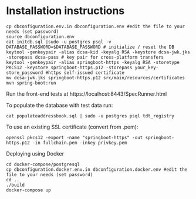 Installation instructions
=========================


```
cp dbconfiguration.env.in dbconfiguration.env #edit the file to your needs (set password)
source dbconfiguration.env
cat initdb.sql |sudo -u postgres psql -v DATABASE_PASSWORD=$DATABASE_PASSWORD # initialize / reset the DB
keytool -genkeypair -alias dcsa-kid -keyalg RSA -keystore dcsa-jwk.jks -storepass dcsa-pass # key pair for cross-platform transfers
keytool -genkeypair -alias springboot-https -keyalg RSA -storetype PKCS12 -keystore springboot-https.p12 -storepass your_key-store_password #https self-issued certificate
mv dcsa-jwk.jks springboot-https.p12 src/main/resources/certificates
mvn spring-boot:run
```

Run the front-end tests at https://localhost:8443/SpecRunner.html

To populate the database with test data run:
```
cat populateaddressbook.sql | sudo -u postgres psql tdt_registry
```

To use an existing SSL certificate (convert from .pem):
```
openssl pkcs12 -export -name "springboot-https" -out springboot-https.p12 -in fullchain.pem -inkey privkey.pem
```

Deploying using Docker
```
cd docker-compose/postgresql
cp dbconfiguration.docker.env.in dbconfiguration.docker.env #edit the file to your needs (set password)
cd ..
./build
docker-compose up
```
